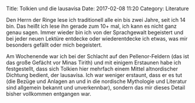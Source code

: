 Title: Tolkien und die lausavísa
Date: 2017-02-08 11:20
Category: Literature

Den Herrn der Ringe lese ich traditionell alle ein bis zwei Jahre, seit ich 14 bin. Das heißt ich lese ihn gerade zum 10+ mal, ich kann es nicht ganz genau sagen. Immer wieder bin ich von der Sprachgewalt begeistert und bei jeder neuen Lektüre entdecke oder wiederentdecke ich etwas, was mir besonders gefällt oder mich begeistert. 

Am Wochenende war ich bei der Schlacht auf den Pellenor-Feldern (das ist das große Gefächt vor Minas Tirith) und mit einigem Erstaunen habe ich festgestellt, dass sich Tolkien hier mehrfach einem Mittel altnordischer Dichtung bedient, der lausavísa. Ich war weniger erstaunt, dass er es tut (die Bezüge und Anlagen an und in die nordische Mythologie und Literatur sind allgemein bekannt und unverkennbar), sondern das mir dieses Detail bisher vollkommen entgangen war. 